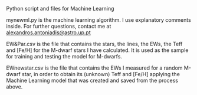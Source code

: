 Python script and files for Machine Learning

mynewml.py is the machine learning algorithm. I use explanatory comments inside. For further questions, contact me at alexandros.antoniadis@astro.up.pt

EW&Par.csv is the file that contains the stars, the lines, the EWs, the Teff and [Fe/H] for the M-dwarf stars I have calculated. It is used as the sample for training and testing the model for M-dwarfs.

EWnewstar.csv is the file that contains the EWs I measured for a random M-dwarf star, in order to obtain its (unknown) Teff and [Fe/H] applying the Machine Learning model that was created and saved from the process above.


